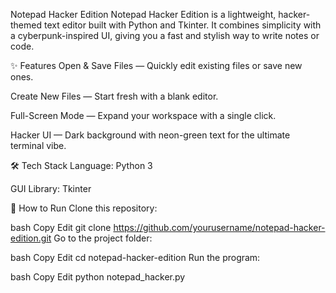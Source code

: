  Notepad Hacker Edition
Notepad Hacker Edition is a lightweight, hacker-themed text editor built with Python and Tkinter. It combines simplicity with a cyberpunk-inspired UI, giving you a fast and stylish way to write notes or code.

✨ Features
Open & Save Files — Quickly edit existing files or save new ones.

Create New Files — Start fresh with a blank editor.

Full-Screen Mode — Expand your workspace with a single click.

Hacker UI — Dark background with neon-green text for the ultimate terminal vibe.

🛠 Tech Stack
Language: Python 3

GUI Library: Tkinter

🚀 How to Run
Clone this repository:

bash
Copy
Edit
git clone https://github.com/yourusername/notepad-hacker-edition.git
Go to the project folder:

bash
Copy
Edit
cd notepad-hacker-edition
Run the program:

bash
Copy
Edit
python notepad_hacker.py
